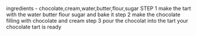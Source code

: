ingredients - chocolate,cream,water,butter,flour,sugar
STEP 1  make the tart with the water butter flour sugar and bake it
step 2 make the chocolate filling with chocolate and cream 
step 3 pour the chocolat into the tart
your chocolate tart is ready

